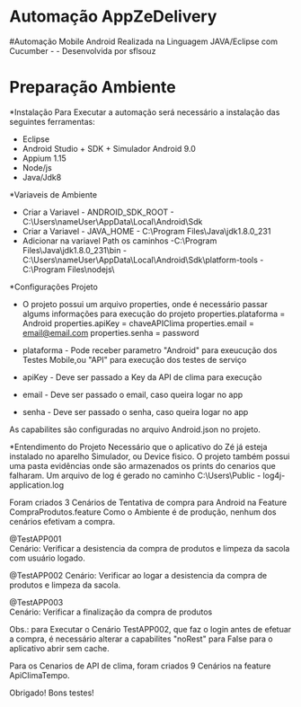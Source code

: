# Automação AppZeDelivery
#Automação Mobile Android Realizada na Linguagem JAVA/Eclipse com Cucumber - - Desenvolvida por sflsouz

# Preparação Ambiente

*Instalação
Para Executar a automação será necessário a instalação das seguintes ferramentas:
- Eclipse
- Android Studio + SDK + Simulador Android 9.0
- Appium 1.15
- Node/js
- Java/Jdk8

*Variaveis de Ambiente
- Criar a Variavel - ANDROID_SDK_ROOT - C:\Users\nameUser\AppData\Local\Android\Sdk
- Criar a Variavel - JAVA_HOME - C:\Program Files\Java\jdk1.8.0_231
- Adicionar na variavel Path os caminhos
   -C:\Program Files\Java\jdk1.8.0_231\bin
   -C:\Users\nameUser\AppData\Local\Android\Sdk\platform-tools
   -C:\Program Files\nodejs\
   
 *Configurações Projeto
 - O projeto possui um arquivo properties, onde é necessário passar algums informações para execução do projeto
  properties.plataforma = Android
  properties.apiKey = chaveAPIClima
  properties.email = email@email.com
  properties.senha = password  
  
  - plataforma - Pode receber parametro "Android" para exeucução dos Testes Mobile,ou "API" para execução dos testes de serviço
  - apiKey - Deve ser passado a Key da API de clima para execução
  - email - Deve ser passado o email, caso queira logar no app
  - senha - Deve ser passado o senha, caso queira logar no app
  
  As capabilites são configuradas no arquivo Android.json no projeto.
  
 *Entendimento do Projeto
  Necessário que o aplicativo do Zé já esteja instalado no aparelho Simulador, ou Device fisico.
  O projeto também possui uma pasta evidências onde são armazenados os prints do cenarios que falharam.
  Um arquivo de log é gerado no caminho C:\Users\Public - log4j-application.log
  
  Foram criados 3 Cenários de Tentativa de compra para Android na Feature CompraProdutos.feature
  Como o Ambiente é de produção, nenhum dos cenários efetivam a compra.
 
 @TestAPP001  
 Cenário: Verificar a desistencia da compra de produtos e limpeza da sacola com usuário logado.
 
 @TestAPP002
 Cenário: Verificar ao logar a desistencia da compra de produtos e limpeza da sacola.

 @TestAPP003   
 Cenário: Verificar a finalização da compra de produtos
 
 Obs.: para Executar o Cenário TestAPP002, que faz o login antes de efetuar a compra, é necessário alterar a capabilites "noRest"  para False
 para o aplicativo abrir sem cache.
 
 Para os Cenarios de API de clima, foram criados 9 Cenários na feature ApiClimaTempo.
 
 Obrigado! Bons testes!
